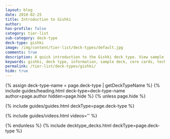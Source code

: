 ```yaml
---
layout: blog
date: 2018-02-25
title: Introduction to Gishki
author: 
has-profile: false
category: tier-list
sub-category: deck-type
deck-type: gishki
image: /img/content/tier-list/deck-types/default.jpg
comments: true
description: A quick introduction to the Gishki deck type. View sample deck, core cards, tech cards, quick tips, guides, videos and other information.
keywords: gishki, deck type, information, sample deck, core cards, tech cards, quick tips, guides, videos
permalink: /tier-list/deck-types/gishki/
hide: true
---
```


{% assign deck-type-name = page.deck-type | getDeckTypeName %}
{% include guides/heading.html deck-type=deck-type-name author=page.author hidden=page.hide %}
{% unless page.hide %}

<!-- CONTENT GOES HERE -->

{% include guides/guides.html deckType=page.deck-type %}

{% include guides/videos.html videos='' %}

{% endunless %}
{% include decktype_decks.html deckType=page.deck-type %}
